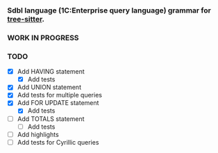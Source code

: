 
### Sdbl language (1C:Enterprise query language) grammar for [tree-sitter](https://github.com/tree-sitter/tree-sitter).

### WORK IN PROGRESS

### TODO

- [x] Add HAVING statement
    - [x] Add tests
- [x] Add UNION statement
- [x] Add tests for multiple queries
- [x] Add FOR UPDATE statement
    - [x] Add tests
- [ ] Add TOTALS statement
    - [ ] Add tests
- [ ] Add highlights
- [ ] Add tests for Cyrillic queries
